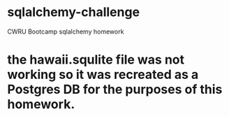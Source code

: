 # sqlalchemy-challenge
CWRU Bootcamp sqlalchemy homework

# the hawaii.squlite file was not working so it was recreated as a Postgres DB for the purposes of this homework.
